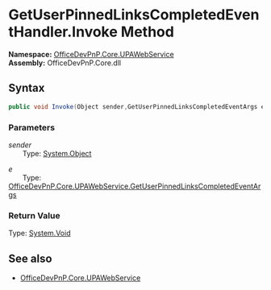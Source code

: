 # GetUserPinnedLinksCompletedEventHandler.Invoke Method  
**Namespace:** [OfficeDevPnP.Core.UPAWebService](OfficeDevPnP.Core.UPAWebService.md)  
**Assembly:** OfficeDevPnP.Core.dll  
## Syntax
```C#
public void Invoke(Object sender,GetUserPinnedLinksCompletedEventArgs e)
```
### Parameters
*sender*  
&emsp;&emsp;Type: [System.Object](System.Object.md) 
&emsp;&emsp;  
  
*e*  
&emsp;&emsp;Type: [OfficeDevPnP.Core.UPAWebService.GetUserPinnedLinksCompletedEventArgs](OfficeDevPnP.Core.UPAWebService.GetUserPinnedLinksCompletedEventArgs.md) 
&emsp;&emsp;  
  
### Return Value
Type: [System.Void](System.Void.md  
)
## See also
- [OfficeDevPnP.Core.UPAWebService](OfficeDevPnP.Core.UPAWebService.md)
